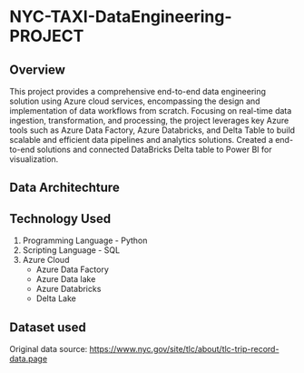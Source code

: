 # NYC-TAXI-DataEngineering-PROJECT

## Overview

This project provides a comprehensive end-to-end data engineering solution using Azure cloud services, encompassing the design and implementation of data workflows from scratch.
Focusing on real-time data ingestion, transformation, and processing, the project leverages key Azure tools such as Azure Data Factory, Azure Databricks, and Delta Table to build scalable and efficient data pipelines and analytics solutions.
Created a end-to-end solutions and connected DataBricks Delta table to Power BI for visualization.


## Data Architechture








## Technology Used
1. Programming Language - Python 
2. Scripting Language - SQL 
3. Azure Cloud
   - Azure Data Factory
   - Azure Data lake
   - Azure Databricks
   - Delta Lake

     
## Dataset used
Original data source: https://www.nyc.gov/site/tlc/about/tlc-trip-record-data.page
